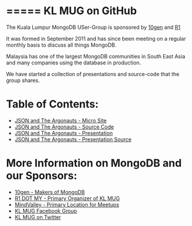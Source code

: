 =====
KL MUG on GitHub
=====

The Kuala Lumpur MongoDB USer-Group is sponsored by [10gen](http://10gen.com) and [R1](http://r1.my)

It was formed in September 2011 and has since been meeting on a regular monthly basis to discuss all things MongoDB.

Malaysia has one of the largest MongoDB communities in South East Asia and many companies using the database in production.

We have started a collection of presentations and source-code that the group shares.

# Table of Contents:
* [JSON and The Argonauts - Micro Site](https://10gen.com)
* [JSON and The Argonauts - Source Code](https://10gen.com)
* [JSON and The Argonauts - Presentation](https://10gen.com)
* [JSON and The Argonauts - Presentation Source](https://10gen.com)

# More Information on MongoDB and our Sponsors:
* [10gen - Makers of MongoDB](https://10gen.com)
* [R1 DOT MY - Primary Organizer of KL MUG](https://10gen.com)
* [MindValley - Primary Location for Meetups](https://10gen.com)
* [KL MUG Facebook Group](https://facebook.com/groups/klmug/)
* [KL MUG on Twitter](https://twitter.com/klmug/)
